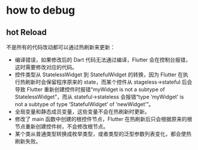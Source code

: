 # how to debug

## hot Reload

不是所有的代码改动都可以通过热刷新来更新：

- 编译错误，如果修改后的 Dart 代码无法通过编译，Flutter 会在控制台报错，这时需要修改对应的代码。
- 控件类型从 StatelessWidget 到 StatefulWidget 的转换，因为 Flutter 在执行热刷新时会保留程序原来的 state，而某个控件从 stageless→stateful 后会导致 Flutter 重新创建控件时报错“myWidget is not a subtype of StatelessWidget”，而从 stateful→stateless 会报错“type ‘myWidget’ is not a subtype of type ‘StatefulWidget’ of ‘newWidget’”。
- 全局变量和静态成员变量，这些变量不会在热刷新时更新。
- 修改了 main 函数中创建的根控件节点，Flutter 在热刷新后只会根据原来的根节点重新创建控件树，不会修改根节点。
- 某个类从普通类型转换成枚举类型，或者类型的泛型参数列表变化，都会使热刷新失败。
